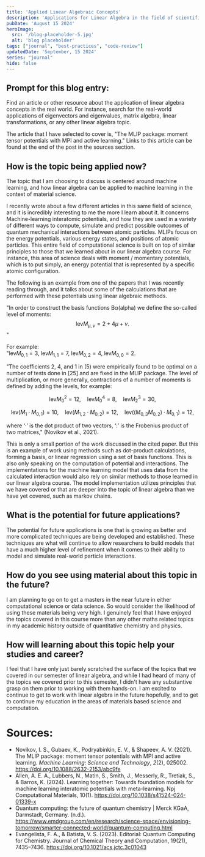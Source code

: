 ```yaml
---
title: 'Applied Linear Algebraic Concepts'
description: 'Applications for Linear Algebra in the field of scientific computing.'
pubDate: 'August 15 2024'
heroImage: 
  src: '/blog-placeholder-5.jpg'
  alt: 'blog placeholder'
tags: ["journal", "best-practices", "code-review"]
updatedDate: 'September, 15 2024'
series: "journal"
hide: false 
---
```


<h2>Prompt for this blog entry: </h2>
<p>
Find an article or other resource about the application of linear algebra concepts in the real world. For instance, search for the real-world applications of eigenvectors and eigenvalues, matrix algebra, linear transformations, or any other linear algebra topic. </p>

<p>
  The article that I have selected to cover is, "The MLIP package: moment tensor potentials with MPI and active learning." Links to this article can be found at the end of the post in the sources section.
  </p>



## How is the topic being applied now?


<p>
The topic that I am choosing to discuss is centered around machine learning, and how linear algebra can be applied to machine learning in the context of material science.

I recently wrote about a few different articles in this same field of science, and it is incredibly interesting to me the more I learn about it. It concerns Machine-learning interatomic potentials, and how they are used in a variety of different ways to compute, simulate and predict possible outcomes of quantum mechanical interactions between atomic particles. MLIPs focus on the energy potentials, various energy states, and positions of atomic particles. This entire field of computational science is built on top of similar principles to those that we learned about in our linear algebra course. For instance, this area of science deals with moment / momentary potentials, which is to put simply, an energy potential that is represented by a specific atomic configuration. 
</p>

<p>
The following is an example from one of the papers that I was recently reading through, and it talks about some of the calculations that are performed with these potentials using linear algebraic methods. 

"In order to construct the basis functions Bα(alpha) we define the so-called level of moments:
$$\text{lev}M_{\mu,\nu} = 2 + 4\mu + \nu.$$"
</p>

For example:  
"$\text{lev}M_{0,1} = 3$, $\text{lev}M_{1,1} = 7$, $\text{lev}M_{0,2} = 4$, $\text{lev}M_{0,0} = 2$.
<p>
"The coefficients 2, 4, and 1 in (5) were empirically found to be optimal on a number of tests done in [25] and are fixed in the MLIP package. The level of multiplication, or more generally, contractions of a number of moments is defined by adding the levels, for example:
</p>


$$\text{lev}M_{0}^{2} = 12, \quad \text{lev}M_{0}^{4} = 8, \quad \text{lev}M_{2}^{3} = 30,$$

$$\text{lev}(M_{1} \cdot M_{0,1}) = 10, \quad \text{lev}(M_{1,2} \cdot M_{0,2}) = 12, \quad \text{lev}((M_{0,3}M_{0,2}) \cdot M_{0,1}) = 12,$$


where ‘·’ is the dot product of two vectors, ‘:’ is the Frobenius product of two matrices," (Novikov et al., 2021).


This is only a small portion of the work discussed in the cited paper. But this is an example of work using methods such as dot-product calculations, forming a basis, or linear regression using a set of basis functions. This is also only speaking on the computation of potential and interactions. The implementations for the machine learning model that uses data from the calculated interaction would also rely on similar methods to those learned in our linear algebra course. The model implementation utilizes principles that we have covered or that are deeper into the topic of linear algebra than we have yet covered, such as markov chains. 



## What is the potential for future applications?
The potential for future applications is one that is growing as better and more complicated techniques are being developed and established. These techniques are what will continue to allow researchers to build models that have a much higher level of refinement when it comes to their ability to model and simulate real-world particle interactions. 



## How do you see using material about this topic in the future?
I am planning to go on to get a masters in the near future in either computational science or data science. So would consider the likelihood of using these materials being very high. I genuinely feel that I have enjoyed the topics covered in this course more than any other maths related topics in my academic history outside of quantitative chemistry and physics.


## How will learning about this topic help your studies and career?
I feel that I have only just barely scratched the surface of the topics that we covered in our semester of linear algebra, and while I had heard of many of the topics we covered prior to this semester, I didn't have any substantive grasp on them prior to working with them hands-on. I am excited to continue to get to work with linear algebra in the future hopefully, and to get to continue my education in the areas of materials based science and computation.




# Sources: 

- Novikov, I. S., Gubaev, K., Podryabinkin, E. V., & Shapeev, A. V. (2021). The MLIP package: moment tensor potentials with MPI and active learning. _Machine Learning: Science and Technology_, _2_(2), 025002. https://doi.org/10.1088/2632-2153/abc9fe
- Allen, A. E. A., Lubbers, N., Matin, S., Smith, J., Messerly, R., Tretiak, S., & Barros, K. (2024). Learning together: Towards foundation models for machine learning interatomic potentials with meta-learning. Npj Computational Materials, 10(1). https://doi.org/10.1038/s41524-024-01339-x
- Quantum computing: the future of quantum chemistry | Merck KGaA, Darmstadt, Germany. (n.d.). https://www.emdgroup.com/en/research/science-space/envisioning-tomorrow/smarter-connected-world/quantum-computing.html
- Evangelista, F. A., & Batista, V. S. (2023). Editorial: Quantum Computing for Chemistry. Journal of Chemical Theory and Computation, 19(21), 7435–7436. https://doi.org/10.1021/acs.jctc.3c01043

